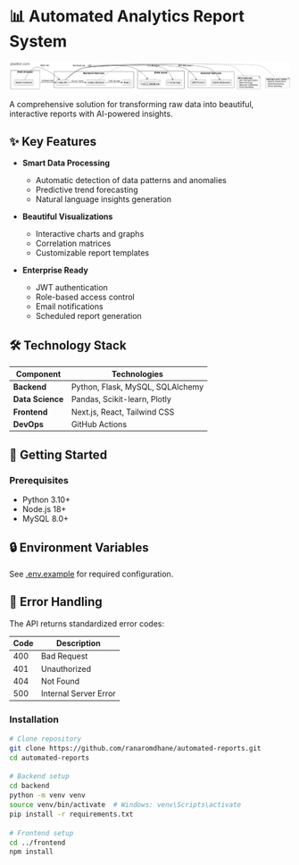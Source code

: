 # 📊 Automated Analytics Report System

![System Architecture](docs/system-architecture.png)

A comprehensive solution for transforming raw data into beautiful, interactive reports with AI-powered insights.

## ✨ Key Features

- **Smart Data Processing**

  - Automatic detection of data patterns and anomalies
  - Predictive trend forecasting
  - Natural language insights generation

- **Beautiful Visualizations**

  - Interactive charts and graphs
  - Correlation matrices
  - Customizable report templates

- **Enterprise Ready**
  - JWT authentication
  - Role-based access control
  - Email notifications
  - Scheduled report generation

## 🛠 Technology Stack

| Component        | Technologies                     |
| ---------------- | -------------------------------- |
| **Backend**      | Python, Flask, MySQL, SQLAlchemy |
| **Data Science** | Pandas, Scikit-learn, Plotly     |
| **Frontend**     | Next.js, React, Tailwind CSS     |
| **DevOps**       | GitHub Actions                   |

## 🚀 Getting Started

### Prerequisites

- Python 3.10+
- Node.js 18+
- MySQL 8.0+

## 🔒 Environment Variables

See [.env.example](.env.example) for required configuration.

## 🚨 Error Handling

The API returns standardized error codes:

| Code | Description           |
| ---- | --------------------- |
| 400  | Bad Request           |
| 401  | Unauthorized          |
| 404  | Not Found             |
| 500  | Internal Server Error |

### Installation

```bash
# Clone repository
git clone https://github.com/ranaromdhane/automated-reports.git
cd automated-reports

# Backend setup
cd backend
python -m venv venv
source venv/bin/activate  # Windows: venv\Scripts\activate
pip install -r requirements.txt

# Frontend setup
cd ../frontend
npm install
```
